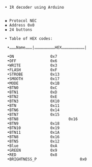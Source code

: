     • IR decoder using Arduino 
                 

    ▪ Protocol NEC
    ▪ Address 0x0
    ▪ 24 buttons

    • Table of HEX codes:

     •………Name………|………………………HEX…………………………|

     •ON 				0x7
     •OFF      			0x6      
     •WRITE    			0x3	      
     •FLASH  			0xF 	
     •STROBE			0x13	
     •SMOOTH			0x17	
     •MODE	 			0x1B	
     •BTN0				0xC
     •BTN1				0xD
     •BTN2				0xE
     •BTN3				0X10
     •BTN				0x11
     •BTN6				0x14
     •BTN7				0x15
     •BTN8      				0x16
     •BTN9				0x18
     •BTN10				0x19
     •BTN11				0x1A			
     •BTN8			    0x16 		
     •BTN5     			0x12	  		 
     •Blue				0xA			
     •GREEN			   	0x9				
     •RED 				0x8    		
     •BRIGHTNESS_P	                 0x0			


